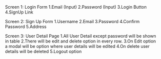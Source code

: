  Screen 1: Login Form
1.Email (Input)
2.Password (Input)
3.Login Button
4.SignUp Link




Screen 2: Sign Up Form
1.Username
2.Email
3.Password
4.Confirm Password
5.Address




Screen 3: User Detail Page
1.All User Detail except password will be shown in table
2.There will be edit and delete option in every row.
3.On Edit option a modal will be option where user details will be edited
4.On delete user details will be deleted
5.Logout option
